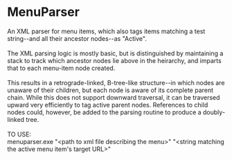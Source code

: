 # MenuParser
An XML parser for menu items, which also tags items matching a test string--and all their ancestor nodes--as "Active".  
<br/>
The XML parsing logic is mostly basic, but is distinguished by maintaining a stack to track which ancestor nodes lie above in the heirarchy, and imparts that to each menu-item node created.
<br/><br/>
This results in a retrograde-linked, B-tree-like structure--in which nodes are unaware of their children, but each node is aware of its complete parent chain.  While this does not support downward traversal, it can be traversed upward very efficiently to tag active parent nodes.  References to child nodes could, however, be added to the parsing routine to produce a doubly-linked tree. 
<br/><br/>
TO USE:
<br>
menuparser.exe "\<path to xml file describing the menu>" "\<string matching the active menu item's target URL>"
